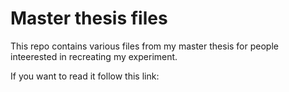 # Master thesis files
This repo contains various files from my master thesis for people inteerested in recreating my experiment. 

If you want to read it follow this link: <LINK TO MASTERTHESIS.pdf>
